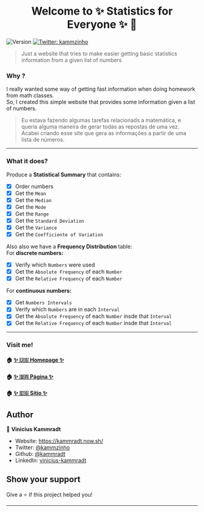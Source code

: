 <h1 align="center">Welcome to  ✨ Statistics for Everyone ✨ 👋</h1>
<p>
  <img alt="Version" src="https://img.shields.io/badge/version-0.1.0-blue.svg?cacheSeconds=2592000" />
  <a href="https://twitter.com/kammzinho" target="_blank">
    <img alt="Twitter: kammzinho" src="https://img.shields.io/twitter/follow/kammzinho.svg?style=social" />
  </a>
</p>

> Just a website that tries to make easier getting basic statistics information from a given list of numbers

### Why ?
I really wanted some way of getting fast information when doing homework from math classes.  
So, I created this simple website that provides some information given a list of numbers.

> Eu estava fazendo algumas tarefas relacionads a matemática, e queria alguma maneira de gerar todas as repostas de uma vez.  
> Acabei criando esse site que gera as informações a partir de uma lista de números.

---

### What it does?
Produce a **Statistical Summary** that contains:
- [x] Order numbers
- [x] Get the `Mean`
- [x] Get the `Median`
- [x] Get the `Mode`
- [x] Get the `Range`
- [x] Get the `Standard Deviation`
- [x] Get the `Variance`
- [x] Get the `Coefficiente of Variation`

Also also we have a **Frequency Distribution** table:  
For **discrete numbers:**  
- [x] Verify which `Numbers` were used
- [x] Get the `Absolute Frequency` of each `Number`
- [x] Get the `Relative Frequency` of each `Number`  

For **continuous numbers:**  
- [x] Get `Numbers Intervals`
- [x] Verify which `Numbers` are in each `Interval`
- [x] Get the `Absolute Frequency` of each `Number` insde that `Interval`
- [x] Get the `Relative Frequency` of each `Number` insde that `Interval`
---

### Visit me!

#### 🏠 [✨ 🇺🇸 Homepage  ✨](https://statistic.now.sh)
#### 🏠 [✨ 🇧🇷 Página  ✨](https://estatistica.now.sh)
#### 🏠 [✨ 🇪🇸 Sitio  ✨](http://estadistica.now.sh/)

## Author

👤 **Vinicius Kammradt**

* Website: https://kammradt.now.sh/
* Twitter: [@kammzinho](https://twitter.com/kammzinho)
* Github: [@kammradt](https://github.com/kammradt)
* LinkedIn: [vinicius-kammradt](https://linkedin.com/in/vinicius-kammradt)

## Show your support

Give a ⭐️ if this project helped you!

***